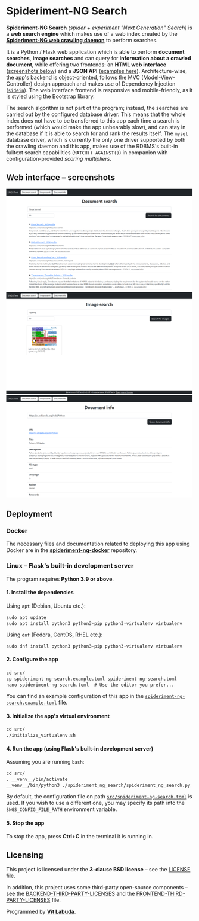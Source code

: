 # Spideriment-NG Search

**Spideriment-NG Search** _(spider + experiment "Next Generation" Search)_ is a **web search engine** which makes use of
a web index created by the **[Spideriment-NG web crawling daemon](https://github.com/vitlabuda/spideriment-ng)** to 
perform searches.

It is a Python / Flask web application which is able to perform **document searches**, **image searches** and can query 
for **information about a crawled document**, while offering two frontends: an **HTML web interface** 
([screenshots below](#web-interface--screenshots)) and a **JSON API** ([examples here](api_examples)). 
Architecture-wise, the app's backend is object-oriented, follows the MVC (Model-View-Controller) design approach and 
makes use of Dependency Injection ([`sidein`](https://github.com/vitlabuda/sidein)). The web interface frontend is 
responsive and mobile-friendly, as it is styled using the Bootstrap library.

The search algorithm is not part of the program; instead, the searches are carried out by the configured database 
driver. This means that the whole index does not have to be transferred to this app each time a search is performed 
(which would make the app unbearably slow), and can stay in the database if it is able to search for and rank the 
results itself. The `mysql` database driver, which is currently the only one driver supported by both the crawling 
daemon and this app, makes use of the RDBMS's built-in fulltext search capabilities (`MATCH() AGAINST()`) in companion 
with configuration-provided _scoring multipliers_.





## Web interface – screenshots

<a href="screenshots/001_document-search.png"><img src="screenshots/001_document-search.png" alt="Document search - screenshot" width="500"></a>
<a href="screenshots/002_image-search.png"><img src="screenshots/002_image-search.png" alt="Image search - screenshot" width="500"></a>
<a href="screenshots/003_document-info.png"><img src="screenshots/003_document-info.png" alt="Document info - screenshot" width="500"></a>





## Deployment

### Docker

The necessary files and documentation related to deploying this app using Docker are in the
**[spideriment-ng-docker](https://github.com/vitlabuda/spideriment-ng-docker)** repository.



### Linux – Flask's built-in development server
The program requires **Python 3.9 or above**.

#### 1. Install the dependencies
Using `apt` (Debian, Ubuntu etc.):
```shell
sudo apt update
sudo apt install python3 python3-pip python3-virtualenv virtualenv
```

Using `dnf` (Fedora, CentOS, RHEL etc.):
```shell
sudo dnf install python3 python3-pip python3-virtualenv virtualenv
```

#### 2. Configure the app
```shell
cd src/
cp spideriment-ng-search.example.toml spideriment-ng-search.toml
nano spideriment-ng-search.toml  # Use the editor you prefer...
```
You can find an example configuration of this app in the 
[`spideriment-ng-search.example.toml`](src/spideriment-ng-search.example.toml) file.

#### 3. Initialize the app's virtual environment
```shell
cd src/
./initialize_virtualenv.sh
```

#### 4. Run the app (using Flask's built-in development server)
Assuming you are running `bash`:
```shell
cd src/
. __venv__/bin/activate
__venv__/bin/python3 ./spideriment_ng_search/spideriment_ng_search.py
```
By default, the configuration file on path [`src/spideriment-ng-search.toml`](src/spideriment-ng-search.toml) is used. 
If you wish to use a different one, you may specify its path into the `SNGS_CONFIG_FILE_PATH` environment variable.

#### 5. Stop the app
To stop the app, press **Ctrl+C** in the terminal it is running in.





## Licensing
This project is licensed under the **3-clause BSD license** – see the [LICENSE](LICENSE) file.

In addition, this project uses some third-party open-source components – see the 
[BACKEND-THIRD-PARTY-LICENSES](BACKEND-THIRD-PARTY-LICENSES) and the
[FRONTEND-THIRD-PARTY-LICENSES](FRONTEND-THIRD-PARTY-LICENSES) file.

Programmed by **[Vít Labuda](https://vitlabuda.cz/)**.
